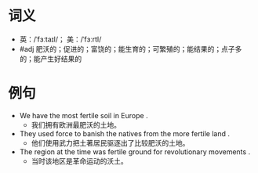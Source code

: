 # 词义
- 英：/ˈfɜːtaɪl/； 美：/ˈfɜːrtl/
- #adj 肥沃的；促进的；富饶的；能生育的；可繁殖的；能结果的；点子多的；能产生好结果的
# 例句
- We have the most fertile soil in Europe .
	- 我们拥有欧洲最肥沃的土地。
- They used force to banish the natives from the more fertile land .
	- 他们使用武力把土著居民驱逐出了比较肥沃的土地。
- The region at the time was fertile ground for revolutionary movements .
	- 当时该地区是革命运动的沃土。
